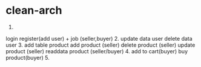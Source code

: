 # clean-arch
1. 
login
register(add user) + job (seller,buyer)
2.
update data user
delete data user
3.
add table product
add product (seller)
delete product (seller)
update product (seller)
readdata product (seller/buyer)
4.
add to cart(buyer)
buy product(buyer)
5.
